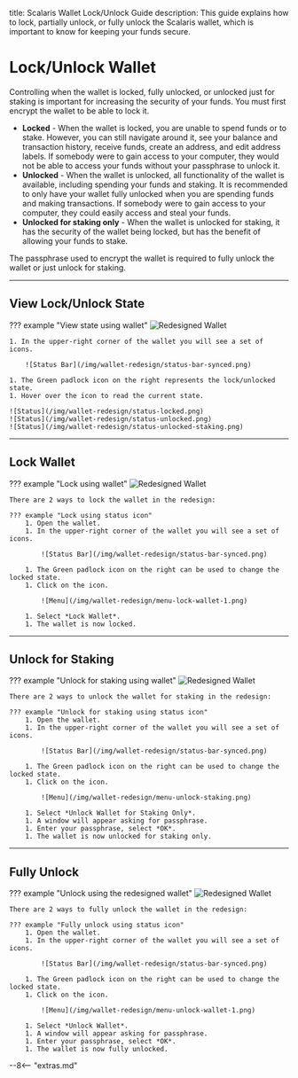 title: Scalaris Wallet Lock/Unlock Guide
description: This guide explains how to lock, partially unlock, or fully unlock the Scalaris wallet, which is important to know for keeping your funds secure.


# Lock/Unlock Wallet
Controlling when the wallet is locked, fully unlocked, or unlocked just for staking is important for increasing the security of your funds. You must first encrypt the wallet to be able to lock it.

- **Locked** - When the wallet is locked, you are unable to spend funds or to stake. However, you can still navigate around it, see your balance and transaction history, receive funds, create an address, and edit address labels. If somebody were to gain access to your computer, they would not be able to access your funds without your passphrase to unlock it.
- **Unlocked** - When the wallet is unlocked, all functionality of the wallet is available, including spending your funds and staking. It is recommended to only have your wallet fully unlocked when you are spending funds and making transactions. If somebody were to gain access to your computer, they could easily access and steal your funds.
- **Unlocked for staking only** - When the wallet is unlocked for staking, it has the security of the wallet being locked, but has the benefit of allowing your funds to stake.

The passphrase used to encrypt the wallet is required to fully unlock the wallet or just unlock for staking.

---

## View Lock/Unlock State

??? example "View state using wallet"
	![Redesigned Wallet](/img/wallet-redesign/wallet-redesign.png)

	1. In the upper-right corner of the wallet you will see a set of icons.

		![Status Bar](/img/wallet-redesign/status-bar-synced.png)

	1. The Green padlock icon on the right represents the lock/unlocked state.
	1. Hover over the icon to read the current state.

	![Status](/img/wallet-redesign/status-locked.png)
	![Status](/img/wallet-redesign/status-unlocked.png)
	![Status](/img/wallet-redesign/status-unlocked-staking.png)


---

## Lock Wallet

??? example "Lock using wallet"
	![Redesigned Wallet](/img/wallet-redesign/wallet-redesign.png)

	There are 2 ways to lock the wallet in the redesign:

	??? example "Lock using status icon"
		1. Open the wallet.
		1. In the upper-right corner of the wallet you will see a set of icons.

			![Status Bar](/img/wallet-redesign/status-bar-synced.png)

		1. The Green padlock icon on the right can be used to change the locked state.
		1. Click on the icon.

			![Menu](/img/wallet-redesign/menu-lock-wallet-1.png)

		1. Select *Lock Wallet*.
		1. The wallet is now locked.

---

## Unlock for Staking

??? example "Unlock for staking using wallet"
	![Redesigned Wallet](/img/wallet-redesign/wallet-redesign.png)

	There are 2 ways to unlock the wallet for staking in the redesign:

	??? example "Unlock for staking using status icon"
		1. Open the wallet.
		1. In the upper-right corner of the wallet you will see a set of icons.

			![Status Bar](/img/wallet-redesign/status-bar-synced.png)

		1. The Green padlock icon on the right can be used to change the locked state.
		1. Click on the icon.

			![Menu](/img/wallet-redesign/menu-unlock-staking.png)

		1. Select *Unlock Wallet for Staking Only*.
		1. A window will appear asking for passphrase. 
		1. Enter your passphrase, select *OK*.
		1. The wallet is now unlocked for staking only.
---

## Fully Unlock

??? example "Unlock using the redesigned wallet"
	![Redesigned Wallet](/img/wallet-redesign/wallet-redesign.png)

	There are 2 ways to fully unlock the wallet in the redesign:

	??? example "Fully unlock using status icon"
		1. Open the wallet.
		1. In the upper-right corner of the wallet you will see a set of icons.

			![Status Bar](/img/wallet-redesign/status-bar-synced.png)

		1. The Green padlock icon on the right can be used to change the locked state.
		1. Click on the icon.

			![Menu](/img/wallet-redesign/menu-unlock-wallet-1.png)

		1. Select *Unlock Wallet*.
		1. A window will appear asking for passphrase. 
		1. Enter your passphrase, select *OK*.
		1. The wallet is now fully unlocked.







<script type="text/javascript">
// read instructions for related links in ../snippets/extras.md
var relatedLinks = [];
</script>

--8<-- "extras.md"





